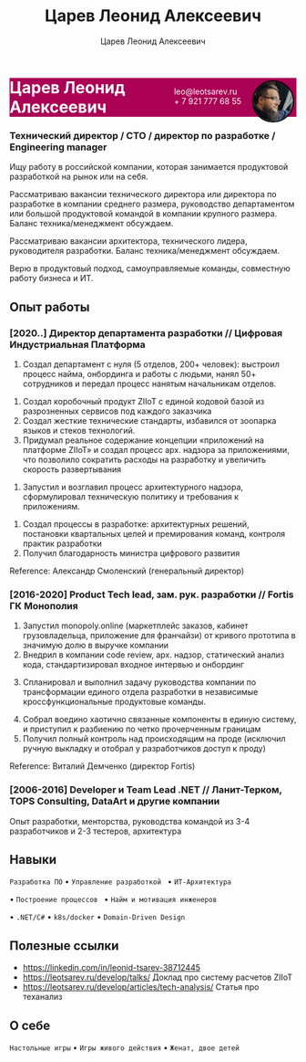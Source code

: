 ﻿---
title: Царев Леонид Алексеевич
description: Резюме Царев Леонид Алексеевич
author: Царев Леонид Алексеевич
language: ru
---
<div style="BACKGROUND: #A05; COLOR: WHITE"> 
<img style="float:right;border-radius:50%;width:70px;margin: 4px;border:2px solid black" src="tsarev-avatar.png" />

<span style="float:right;padding:15px">
  leo@leotsarev.ru <br /> &plus; 7 921 777 68 55
</span>


# Царев Леонид Алексеевич

</div>

### Технический директор / CTO / директор по разработке / Engineering manager
Ищу работу в российской компании, которая занимается продуктовой разработкой на рынок или на себя. 
<!-- management -->
Рассматриваю вакансии технического директора или директора по разработке в компании среднего размера, руководство департаментом 
или большой продуктовой командой в компании крупного размера. Баланс техника/менеджмент обсуждаем.
<!--end-->
<!-- tech -->
Рассматриваю вакансии архитектора, технического лидера, руководителя разработки. Баланс техника/менеджмент обсуждаем.
<!--end-->

Верю в продуктовый подход, самоуправляемые команды, совместную работу бизнеса и ИТ. 

## Опыт работы
### [2020­..] Директор департамента разработки // Цифровая Индустриальная Платформа
<!-- management -->
1. Создал департамент с нуля (5 отделов, 200+ человек): выстроил процесс найма, онбординга и работы с людьми, нанял 50+ сотрудников и передал процесс нанятым начальникам отделов.
<!--end-->
1. Создал коробочный продукт ZIIoT c единой кодовой базой из разрозненных сервисов под каждого заказчика
1. Создал жесткие технические стандарты, избавился от зоопарка языков и стеков технологий.
1. Придумал реальное содержание концепции «приложений на платформе ZIIoT» и создал процесс арх. надзора за приложениями, что позволило сократить расходы на разработку и увеличить скорость развертывания
<!-- tech -->
1. Запустил и возглавил процесс архитектурного надзора, сформулировал техническую политику и требования к приложениям.
<!--end-->
<!-- management -->
1. Создал процессы в разработке: архитектурных решений, постановки квартальных целей и премирования команд, контроля практик разработки
1. Получил благодарность министра цифрового развития
<!--end-->

Reference: Александр Смоленский (генеральный директор)

### [2016­-2020] Product Tech lead, зам. рук. разработки // Fortis ГК Монополия 
1. Запустил monopoly.online (маркетплейс заказов, кабинет грузовладельца, приложение для франчайзи) от кривого прототипа в значимую долю в выручке компании
2. Внедрил в компании сode review, арх. надзор, статический анализ кода, стандартизировал входное интервью и онбординг
<!-- management -->
3. Спланировал и выполнил задачу руководства компании по трансформации единого отдела разработки в независимые кроссфункциональные продуктовые команды.
<!--end-->
4. Собрал воедино хаотично связанные компоненты в единую систему, и приступил к разбиению по четко прочерченным границам
5. Получил полный контроль над происходящим на проде (исключил ручную выкладку и отобрал у разработчиков доступ к проду)

Reference: Виталий Демченко (директор Fortis)

### [2006­-2016] Developer и Team Lead .NET // Ланит-Терком, TOPS Consulting, DataArt  и другие компании
Опыт разработки, менторства, руководства командой из 3-4 разработчиков и 2-3 тестеров, архитектура

## Навыки
``` Разработка ПО ``` • ``` Управление разработкой  ``` • ```ИТ-Архитектура``` 
<!-- management -->
• ```Построение процессов ``` • ```Найм и мотивация инженеров```
<!--end-->
<!-- tech -->
• ```.NET/C#``` • ```k8s/docker``` • ```Domain-Driven Design```
<!--end-->

## Полезные ссылки

- https://linkedin.com/in/leonid-tsarev-38712445
- https://leotsarev.ru/develop/talks/ Доклад про систему расчетов ZIIoT
- https://leotsarev.ru/develop/articles/tech-analysis/ Статья про теханализ

## О себе 
```Настольные игры``` • ```Игры живого действия``` • ```Женат, двое детей```
